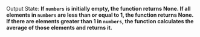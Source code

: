 Output State: **If `numbers` is initially empty, the function returns None. If all elements in `numbers` are less than or equal to 1, the function returns None. If there are elements greater than 1 in `numbers`, the function calculates the average of those elements and returns it.**